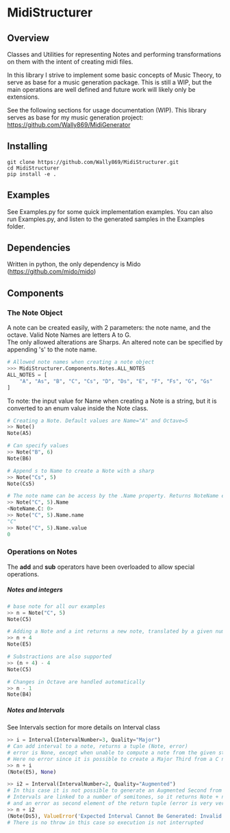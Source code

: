 # MidiStructurer

## Overview

Classes and Utilities for representing Notes and performing transformations on them with the intent of creating midi files.

In this library I strive to implement some basic concepts of Music Theory, to serve as base for a music generation package.
This is still a WIP, but the main operations are well defined and future work will likely only be extensions.

See the following sections for usage documentation (WIP). 
This library serves as base for my music generation project: https://github.com/Wally869/MidiGenerator

## Installing

```
git clone https://github.com/Wally869/MidiStructurer.git
cd MidiStructurer
pip install -e .
```

## Examples

See Examples.py for some quick implementation examples.
You can also run Examples.py, and listen to the generated samples in the Examples folder.

## Dependencies

Written in python, the only dependency is Mido (https://github.com/mido/mido)


## Components

### The Note Object

A note can be created easily, with 2 parameters: the note name, and the octave. 
Valid Note Names are letters A to G.  
The only allowed alterations are Sharps. An altered note can be specified by appending  's' to the note name.

```python
# Allowed note names when creating a note object
>>> MidiStructurer.Components.Notes.ALL_NOTES
ALL_NOTES = [
    "A", "As", "B", "C", "Cs", "D", "Ds", "E", "F", "Fs", "G", "Gs"
]
```

To note: the input value for Name when creating a Note is a string, but it is converted to an enum value inside the Note class.

```python
# Creating a Note. Default values are Name="A" and Octave=5
>> Note()
Note(A5)

# Can specify values
>> Note("B", 6)
Note(B6)

# Append s to Name to create a Note with a sharp
>> Note("Cs", 5)
Note(Cs5)

# The note name can be access by the .Name property. Returns NoteName enum
>> Note("C", 5).Name
<NoteName.C: 0>
>> Note("C", 5).Name.name
"C"
>> Note("C", 5).Name.value
0
```

### Operations on Notes

The __add__ and __sub__ operators have been overloaded to allow special operations.
  

##### Notes and integers
```python
# base note for all our examples
>> n = Note("C", 5)
Note(C5)

# Adding a Note and a int returns a new note, translated by a given number of semitones
>> n + 4
Note(E5)

# Substractions are also supported
>> (n + 4) - 4 
Note(C5)

# Changes in Octave are handled automatically
>> n - 1
Note(B4)
```

##### Notes and Intervals
See Intervals section for more details on Interval class

```python
>> i = Interval(IntervalNumber=3, Quality="Major")
# Can add interval to a note, returns a tuple (Note, error)
# error is None, except when unable to compute a note from the given starting note and interval
# Here no error since it is possible to create a Major Third from a C note
>> n + i
(Note(E5), None)

>> i2 = Interval(IntervalNumber=2, Quality="Augmented")
# In this case it is not possible to generate an Augmented Second from a C note
# Intervals are linked to a number of semitones, so it returns Note + number of semitones associated with the interval
# and an error as second element of the return tuple (error is very verbose)
>> n + i2
(Note(Ds5), ValueError('Expected Interval Cannot Be Generated: Invalid Interval from given starting note. Target Interval: Interval(2-Augmented--3 semitones), GeneratedInterval: Interval(3-Minor--3 semitones)'))
# There is no throw in this case so execution is not interrupted
```